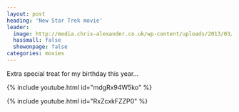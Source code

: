 ```yaml
---
layout: post
heading: 'New Star Trek movie'
leader:
  image: http://media.chris-alexander.co.uk/wp-content/uploads/2013/03/uhur.jpg
  hassmall: false
  showonpage: false
categories: movies
---
```


Extra special treat for my birthday this year...

<!-- Replace missing image from http://media.chris-alexander.co.uk/wp-content/uploads/2013/03/uhur.jpg -->

{% include youtube.html id="mdgRx94W5ko" %}

{% include youtube.html id="RxZcxkFZZP0" %}

